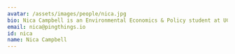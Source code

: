 ```yaml
---
avatar: /assets/images/people/nica.jpg
bio: Nica Campbell is an Environmental Economics & Policy student at UC Berkeley and a data management intern at Ping Things. Nica is excited about the infinite possibilities of the NI4AI platform and hopes her blogs will help users get started here. She is looking forward to hearing from the NI4AI community to help, learn and explore together.
email: nica@pingthings.io
id: nica
name: Nica Campbell
---
```

